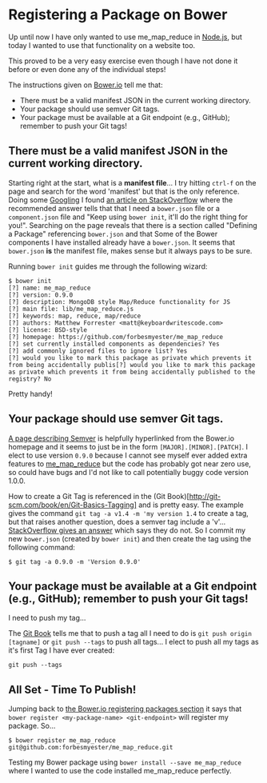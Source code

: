 # Registering a Package on Bower

Up until now I have only wanted to use me\_map\_reduce in [Node.js](http://nodejs.org/), but today I wanted to use that functionality on a website too.

This proved to be a very easy exercise even though I have not done it before or even done any of the individual steps!

The instructions given on [Bower.io](http://bower.io/) tell me that:

- There must be a valid manifest JSON in the current working directory.
- Your package should use semver Git tags.
- Your package must be available at a Git endpoint (e.g., GitHub); remember to push your Git tags!

## There must be a valid manifest JSON in the current working directory.

Starting right at the start, what is a **manifest file**... I try hitting `ctrl-f` on the page and search for the word 'manifest' but that is the only reference. Doing some [Googling](http://www.google.com) I found [an article on StackOverflow](http://stackoverflow.com/questions/18477306/what-is-the-recommended-manifest-json-format-for-bower-packages) where the recommended answer tells that that I need a `bower.json` file or a `component.json` file and "Keep using `bower init`, it'll do the right thing for you!". Searching on the page reveals that there is a section called "Defining a Package" referencing `bower.json` and that Some of the Bower components I have installed already have a `bower.json`. It seems that `bower.json` **is** the manifest file, makes sense but it always pays to be sure.

Running `bower init` guides me through the following wizard:

```
$ bower init
[?] name: me_map_reduce
[?] version: 0.9.0
[?] description: MongoDB style Map/Reduce functionality for JS
[?] main file: lib/me_map_reduce.js
[?] keywords: map, reduce, map/reduce
[?] authors: Matthew Forrester <matt@keyboardwritescode.com>
[?] license: BSD-style
[?] homepage: https://github.com/forbesmyester/me_map_reduce
[?] set currently installed components as dependencies? Yes
[?] add commonly ignored files to ignore list? Yes
[?] would you like to mark this package as private which prevents it from being accidentally publis[?] would you like to mark this package as private which prevents it from being accidentally published to the registry? No
```

Pretty handy!

## Your package should use semver Git tags.

[A page describing Semver](http://semver.org/) is helpfully hyperlinked from the Bower.io homepage and it seems to just be in the form `[MAJOR].[MINOR].[PATCH]`. I elect to use version `0.9.0` because I cannot see myself ever added extra features to [me\_map\_reduce](https://github.com/forbesmyester/me_map_reduce) but the code has probably got near zero use, so could have bugs and I'd not like to call potentially buggy code version 1.0.0.

How to create a Git Tag is referenced in the (Git Book)[http://git-scm.com/book/en/Git-Basics-Tagging] and is pretty easy. The example gives the command `git tag -a v1.4 -m 'my version 1.4` to create a tag, but that raises another question, does a semver tag include a 'v'... [StackOverflow gives an answer](http://stackoverflow.com/questions/16542000/can-i-manage-bower-versioning-via-git-tags-only#comment26621340_16560493) which says they do not. So I commit my new `bower.json` (created by `bower init`) and then create the tag using the following command:

```
$ git tag -a 0.9.0 -m 'Version 0.9.0'
```

## Your package must be available at a Git endpoint (e.g., GitHub); remember to push your Git tags!

I need to push my tag...

The [Git Book](http://git-scm.com/book/en/Git-Basics-Tagging) tells me that to push a tag all I need to do is `git push origin [tagname]` or `git push --tags` to push all tags... I elect to push all my tags as it's first Tag I have ever created:

```
git push --tags
```

## All Set - Time To Publish!

Jumping back to [the Bower.io registering packages section](http://bower.io/#registering-packages) it says that `bower register <my-package-name> <git-endpoint>` will register my package. So...

```
$ bower register me_map_reduce git@github.com:forbesmyester/me_map_reduce.git
```

Testing my Bower package using `bower install --save me_map_reduce` where I wanted to use the code installed me\_map\_reduce perfectly.

